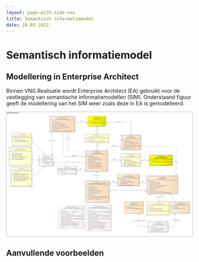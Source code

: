 ```yaml
---
layout: page-with-side-nav
title: Semantisch informatiemodel
date: 28-03-2022
---
```


# Semantisch informatiemodel

## Modellering in Enterprise Architect
Binnen VNG Realisatie wordt Enterprise Architect (EA) gebruikt voor de vastlegging van semantische informatiemodellen (SIM). Onderstaand figuur geeft de modellering van het SIM weer zoals deze in EA is gemodelleerd.

<img src="assets/sim_ea.png" alt="SIM in Enterprise Architect" width="900"/>

## Aanvullende voorbeelden
